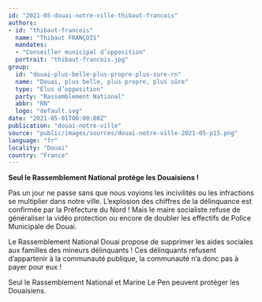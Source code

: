 ```yaml
---
id: "2021-05-douai-notre-ville-thibaut-francois"
authors:
- id: "thibaut-francois"
  name: "Thibaut FRANÇOIS"
  mandates: 
  - "Conseiller municipal d’opposition"
  portrait: "thibaut-francois.jpg"
group:
  id: "douai-plus-belle-plus-propre-plus-sure-rn"
  name: "Douai, plus belle, plus propre, plus sûre"
  type: "Élus d’opposition"
  party: "Rassemblement National"
  abbr: "RN"
  logo: "default.svg"
date: "2021-05-01T00:00:00Z"
publication: "douai-notre-ville"
source: "public/images/sources/douai-notre-ville-2021-05-p15.png"
language: "fr"
locality: "Douai"
country: "France"
---
```


**Seul le Rassemblement National protège les Douaisiens !**

Pas un jour ne passe sans que nous voyions les incivilités ou les infractions se multiplier dans notre ville. L’explosion des chiffres de la délinquance est confirmée par la Préfecture du Nord ! Mais le maire socialiste refuse de généraliser la vidéo protection ou encore de doubler les effectifs de Police Municipale de Douai.

Le Rassemblement National Douai propose de supprimer les aides sociales aux familles des mineurs délinquants ! Ces délinquants refusent d’appartenir à la communauté publique, la communauté n’a donc pas à payer pour eux !

Seul le Rassemblement National et Marine Le Pen peuvent protéger les Douaisiens.
